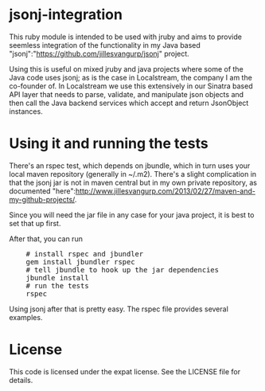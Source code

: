 # jsonj-integration

This ruby module is intended to be used with jruby and aims to provide seemless integration of the functionality in my Java based "jsonj":"https://github.com/jillesvangurp/jsonj" project.

Using this is useful on mixed jruby and java projects where some of the Java code uses jsonj; as is the case in Localstream, the company I am the co-founder of. In Localstream we use this extensively in our Sinatra based API layer that needs to parse, validate, and manipulate json objects and then call the Java backend services which accept and return JsonObject instances.

# Using it and running the tests

There's an rspec test, which depends on jbundle, which in turn uses your local maven repository (generally in ~/.m2). There's a slight complication in that the jsonj jar is not in maven central but in my own private repository, as documented "here":http://www.jillesvangurp.com/2013/02/27/maven-and-my-github-projects/.

Since you will need the jar file in any case for your java project, it is best to set that up first.

After that, you can run 

<pre>
	# install rspec and jbundler
	gem install jbundler rspec
	# tell jbundle to hook up the jar dependencies
	jbundle install
	# run the tests
	rspec
</pre>	

Using jsonj after that is pretty easy. The rspec file provides several examples.

# License

This code is licensed under the expat license. See the LICENSE file for details.
        

